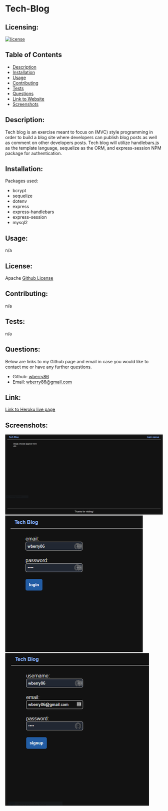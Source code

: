 # Tech-Blog


  ## Licensing:
  [![license](https://img.shields.io/badge/license-Apache-blue)](https://shields.io)
  ## Table of Contents 
  - [Description](#description)
  - [Installation](#installation)
  - [Usage](#usage)
  - [Contributing](#contributing)
  - [Tests](#tests)
  - [Questions](#questions)
  - [Link to Website](#link)
  - [Screenshots](#screenshots)
  ## Description:
  Tech blog is an exercise meant to focus on (MVC) style programming in order to build a blog site where developers can publish blog posts as well as comment on other developers posts. Tech blog will utilize handlebars.js as the template language, sequelize as the ORM, and express-session NPM package for authentication.  
  ## Installation:
  Packages used:
  - bcrypt
  - sequelize
  - dotenv
  - express
  - express-handlebars
  - express-session
  - mysql2
  ## Usage:
  n/a
  ## License:
  Apache
  [Github License](Apache)
  ## Contributing:
  n/a
  ## Tests:
  n/a
  ## Questions:
  Below are links to my Github page and email in case you would like to contact me or have any further questions.

  - Github: [wberry86](https://github.com/wberry86)
  - Email: wberry86@gmail.com

  ## Link:
  [Link to Heroku live page](https://sensationnel-choucroute-59294.herokuapp.com/)

  ## Screenshots:
  ![Screenshot1](https://github.com/wberry86/model-view-controller-tech-blog/blob/main/assets/images/Capture-1.PNG)
  <br>
  ![Screenshot1](https://github.com/wberry86/model-view-controller-tech-blog/blob/main/assets/images/Capture-2.PNG)
  <br>
  ![Screenshot1](https://github.com/wberry86/model-view-controller-tech-blog/blob/main/assets/images/Capture-3.PNG)
